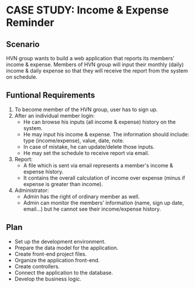 # CASE STUDY: Income & Expense Reminder #

## Scenario ##
HVN group wants to build a web application that reports its members' income & expense.
Members of HVN group will input their monthly (daily) income & daily expense so that they will receive the report from the system on schedule.

## Funtional Requirements ##
1. To become member of the HVN group, user has to sign up.
2. After an individual member login:
	- He can browse his inputs (all income & expense) history on the system.
	- He may input his income & expense. The information should include: type (income/expense), value, date, note.
	- In case of mistake, he can update/delete those inputs.
	- He may set the schedule to receive report via email.
3. Report:
	- A file which is sent via email represents a member's income & expense history.
	- It contains the overall calculation of income over expense (minus if expense is greater than income).
4. Administrator:
	- Admin has the right of ordinary member as well.
	- Admin can monitor the members' information (name, sign up date, email...) but he cannot see their income/expense history.

## Plan ##
* Set up the development environment.
* Prepare the data model for the application.
* Create front-end project files.
* Organize the application front-end.
* Create controllers.
* Connect the application to the database.
* Develop the business logic.
